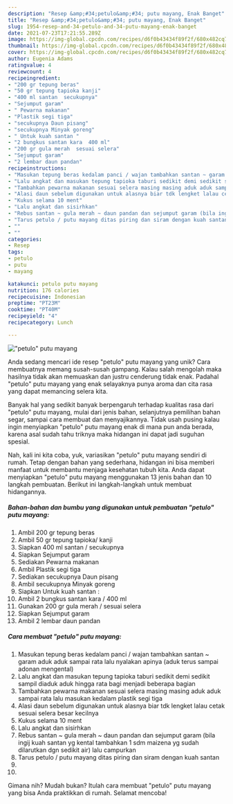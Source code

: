 ```yaml
---
description: "Resep &amp;#34;petulo&amp;#34; putu mayang, Enak Banget"
title: "Resep &amp;#34;petulo&amp;#34; putu mayang, Enak Banget"
slug: 1954-resep-and-34-petulo-and-34-putu-mayang-enak-banget
date: 2021-07-23T17:21:55.289Z
image: https://img-global.cpcdn.com/recipes/d6f0b43434f89f2f/680x482cq70/petulo-putu-mayang-foto-resep-utama.jpg
thumbnail: https://img-global.cpcdn.com/recipes/d6f0b43434f89f2f/680x482cq70/petulo-putu-mayang-foto-resep-utama.jpg
cover: https://img-global.cpcdn.com/recipes/d6f0b43434f89f2f/680x482cq70/petulo-putu-mayang-foto-resep-utama.jpg
author: Eugenia Adams
ratingvalue: 4
reviewcount: 4
recipeingredient:
- "200 gr tepung beras"
- "50 gr tepung tapioka kanji"
- "400 ml santan  secukupnya"
- "Sejumput garam"
- " Pewarna makanan"
- "Plastik segi tiga"
- "secukupnya Daun pisang"
- "secukupnya Minyak goreng"
- " Untuk kuah santan "
- "2 bungkus santan kara  400 ml"
- "200 gr gula merah  sesuai selera"
- "Sejumput garam"
- "2 lembar daun pandan"
recipeinstructions:
- "Masukan tepung beras kedalam panci / wajan tambahkan santan ~ garam aduk aduk sampai rata lalu nyalakan apinya (aduk terus sampai adonan mengental)"
- "Lalu angkat dan masukan tepung tapioka taburi sedikit demi sedikit sampil diaduk aduk hingga rata bagi menjadi beberapa bagian"
- "Tambahkan pewarna makanan sesuai selera masing masing aduk aduk sampai rata lalu masukan kedalam plastik segi tiga"
- "Alasi daun sebelum digunakan untuk alasnya biar tdk lengket lalau cetak sesuai selera besar kecilnya"
- "Kukus selama 10 ment"
- "Lalu angkat dan sisirhkan"
- "Rebus santan ~ gula merah ~ daun pandan dan sejumput garam (bila ingij kuah santan yg kental tambahkan 1 sdm maizena yg sudah dilarutkan dgn sedikit air) lalu campurkan"
- "Tarus petulo / putu mayang ditas piring dan siram dengan kuah santan"
- ""
- ""
categories:
- Resep
tags:
- petulo
- putu
- mayang

katakunci: petulo putu mayang 
nutrition: 176 calories
recipecuisine: Indonesian
preptime: "PT23M"
cooktime: "PT40M"
recipeyield: "4"
recipecategory: Lunch

---
```



![&#34;petulo&#34; putu mayang](https://img-global.cpcdn.com/recipes/d6f0b43434f89f2f/680x482cq70/petulo-putu-mayang-foto-resep-utama.jpg)

Anda sedang mencari ide resep &#34;petulo&#34; putu mayang yang unik? Cara membuatnya memang susah-susah gampang. Kalau salah mengolah maka hasilnya tidak akan memuaskan dan justru cenderung tidak enak. Padahal &#34;petulo&#34; putu mayang yang enak selayaknya punya aroma dan cita rasa yang dapat memancing selera kita.

Banyak hal yang sedikit banyak berpengaruh terhadap kualitas rasa dari &#34;petulo&#34; putu mayang, mulai dari jenis bahan, selanjutnya pemilihan bahan segar, sampai cara membuat dan menyajikannya. Tidak usah pusing kalau ingin menyiapkan &#34;petulo&#34; putu mayang enak di mana pun anda berada, karena asal sudah tahu triknya maka hidangan ini dapat jadi suguhan spesial.




Nah, kali ini kita coba, yuk, variasikan &#34;petulo&#34; putu mayang sendiri di rumah. Tetap dengan bahan yang sederhana, hidangan ini bisa memberi manfaat untuk membantu menjaga kesehatan tubuh kita. Anda dapat menyiapkan &#34;petulo&#34; putu mayang menggunakan 13 jenis bahan dan 10 langkah pembuatan. Berikut ini langkah-langkah untuk membuat hidangannya.

<!--inarticleads1-->

##### Bahan-bahan dan bumbu yang digunakan untuk pembuatan &#34;petulo&#34; putu mayang:

1. Ambil 200 gr tepung beras
1. Ambil 50 gr tepung tapioka/ kanji
1. Siapkan 400 ml santan / secukupnya
1. Siapkan Sejumput garam
1. Sediakan  Pewarna makanan
1. Ambil Plastik segi tiga
1. Sediakan secukupnya Daun pisang
1. Ambil secukupnya Minyak goreng
1. Siapkan  Untuk kuah santan :
1. Ambil 2 bungkus santan kara / 400 ml
1. Gunakan 200 gr gula merah / sesuai selera
1. Siapkan Sejumput garam
1. Ambil 2 lembar daun pandan




<!--inarticleads2-->

##### Cara membuat &#34;petulo&#34; putu mayang:

1. Masukan tepung beras kedalam panci / wajan tambahkan santan ~ garam aduk aduk sampai rata lalu nyalakan apinya (aduk terus sampai adonan mengental)
1. Lalu angkat dan masukan tepung tapioka taburi sedikit demi sedikit sampil diaduk aduk hingga rata bagi menjadi beberapa bagian
1. Tambahkan pewarna makanan sesuai selera masing masing aduk aduk sampai rata lalu masukan kedalam plastik segi tiga
1. Alasi daun sebelum digunakan untuk alasnya biar tdk lengket lalau cetak sesuai selera besar kecilnya
1. Kukus selama 10 ment
1. Lalu angkat dan sisirhkan
1. Rebus santan ~ gula merah ~ daun pandan dan sejumput garam (bila ingij kuah santan yg kental tambahkan 1 sdm maizena yg sudah dilarutkan dgn sedikit air) lalu campurkan
1. Tarus petulo / putu mayang ditas piring dan siram dengan kuah santan
1. 
1. 




Gimana nih? Mudah bukan? Itulah cara membuat &#34;petulo&#34; putu mayang yang bisa Anda praktikkan di rumah. Selamat mencoba!
